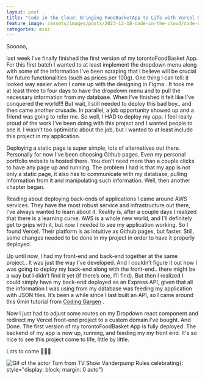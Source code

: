```yaml
---
layout: post
title: "Code in the Cloud: Bringing FoodBasketApp to Life with Vercel Deployment"
feature_image: /assets/images/posts/2023-12-18-code-in-the-cloud/code-cloud-cover.gif
categories: misc
---
```


Sooooo,

last week I’ve finally finished the first version of my torontoFoodBasket App. For this first batch I wanted to at least implement the dropdown menu along with some of the information I’ve been scraping that I believe will be crucial for future functionalities (such as prices per 100g). One thing I can tell: it looked way easier when I came up with the designing in Figma . It took me at least three to four days to have the dropdown menu and to pull the necessary information from my database. When I’ve finished it felt like I’ve conquered the world!!! But wait, I still needed to deploy this bad boy.. and then came another crusade. In parallel, a job opportunity showed up and a friend was going to refer me. So well, I HAD to deploy my app. I feel really proud of the work I’ve been doing with this project and I wanted people to see it. I wasn’t too optimistic about the job, but I wanted to at least include this project in my application.

Deploying a static page is super simple, lots of alternatives out there. Personally for now I’ve been choosing Github pages. Even my personal portfolio website is hosted there. You don’t need more than a couple clicks to have any page up and running. The problem I had is that my app is not only a static page, it also has to communicate with my database, pulling information from it and manipulating such information. Well, then another chapter began.

Reading about deploying back-ends of applications I came around AWS services. They have the most robust service and infrastructure out there, I’ve always wanted to learn about it. Reality is, after a couple days I realized that there is a learning curve. AWS is a whole new world, and I’ll definitely get to grips with it, but now I needed to see my application working. So I found Vercel. Their platform is as intuitive as Github pages, but faster. Still, some changes needed to be done in my project in order to have it properly deployed.

Up until now, I had my front-end and back-end together at the same project.. It was just the way I’ve developed. And I couldn’t figure it out how I was going to deploy my back-end along with the front-end.. there might be a way but I didn’t find it yet (if there’s one, I’ll find). But then I realized I could simply have my back-end deployed as an Express API, given that all the information I was using from my database was feeding my application with JSON files. It’s been a while since I last built an API, so I came around this 6min tutorial from <a href="https://www.youtube.com/watch?v=B-T69_VP2Ls&embeds_referring_euri=https%3A%2F%2Fgabrielpoeta624025322.wordpress.com%2F&feature=emb_imp_woyt">Coding Gargen</a> .

Now I just had to adjust some routes on my Dropdown react component and redirect my Vercel front-end project to a custom domain I’ve bought. And Done. The first version of my torontoFoodBasket App is fully deployed. The backend of my app is now up, running, and feeding my my front end. It's so nice to see this project come to life, little by little. 

Lots to come 🚀🚀🚀
<br>

  ![Gif of the actor Tom from TV Show Vanderpump Rules celebrating]({{site.url}}/myblog//assets/images/posts/2023-12-18-code-in-the-cloud/giphy.gif){: style="display: block; margin: 0 auto"}
<br>
  <!-- ![Gif of the actor Tom from TV Show Vanderpump Rules celebrating](/assets/images/posts/2023-12-18-code-in-the-cloud/giphy.gif){: style="display: block; margin: 0 auto"} -->

